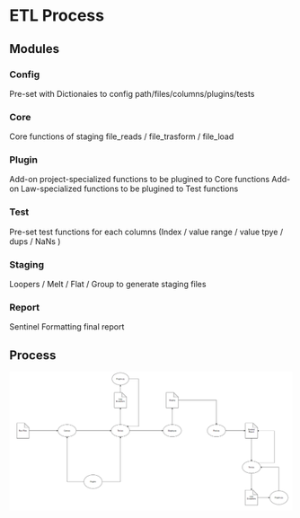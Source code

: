 # ETL Process

## Modules
### Config 
Pre-set with Dictionaies to config path/files/columns/plugins/tests

### Core 
Core functions of staging file_reads /  file_trasform / file_load 

### Plugin
Add-on project-specialized functions to be plugined to Core functions
Add-on Law-specialized functions to be plugined to Test functions

### Test
Pre-set test functions for each columns (Index / value range / value tpye / dups / NaNs )

### Staging
Loopers / Melt / Flat / Group  to generate staging files

### Report
Sentinel Formatting final report 

## Process
![alt text](https://github.com/Stephen-init/stephen-workplace/blob/main/etl.png)

